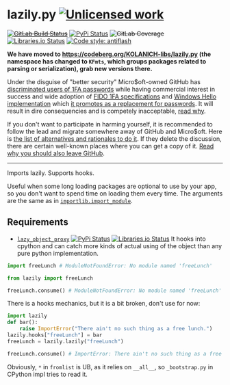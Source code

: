 lazily.py [![Unlicensed work](https://raw.githubusercontent.com/unlicense/unlicense.org/master/static/favicon.png)](https://unlicense.org/)
===============
~~[![GitLab Build Status](https://gitlab.com/KOLANICH/lazily.py/badges/master/pipeline.svg)](https://gitlab.com/KOLANICH/lazily.py/pipelines/master/latest)~~
[![PyPi Status](https://img.shields.io/pypi/v/lazily.py.svg)](https://pypi.python.org/pypi/lazily.py)
~~![GitLab Coverage](https://gitlab.com/KOLANICH/lazily.py/badges/master/coverage.svg)~~
[![Libraries.io Status](https://img.shields.io/librariesio/github/KOLANICH/lazily.py.svg)](https://libraries.io/github/KOLANICH/lazily.py)
[![Code style: antiflash](https://img.shields.io/badge/code%20style-antiflash-FFF.svg)](https://codeberg.org/KOLANICH-tools/antiflash.py)

**We have moved to https://codeberg.org/KOLANICH-libs/lazily.py (the namespace has changed to `KFmts`, which groups packages related to parsing or serialization), grab new versions there.**

Under the disguise of "better security" Micro$oft-owned GitHub has [discriminated users of 1FA passwords](https://github.blog/2023-03-09-raising-the-bar-for-software-security-github-2fa-begins-march-13/) while having commercial interest in success and wide adoption of [FIDO 1FA specifications](https://fidoalliance.org/specifications/download/) and [Windows Hello implementation](https://support.microsoft.com/en-us/windows/passkeys-in-windows-301c8944-5ea2-452b-9886-97e4d2ef4422) which [it promotes as a replacement for passwords](https://github.blog/2023-07-12-introducing-passwordless-authentication-on-github-com/). It will result in dire consequencies and is competely inacceptable, [read why](https://codeberg.org/KOLANICH/Fuck-GuanTEEnomo).

If you don't want to participate in harming yourself, it is recommended to follow the lead and migrate somewhere away of GitHub and Micro$oft. Here is [the list of alternatives and rationales to do it](https://github.com/orgs/community/discussions/49869). If they delete the discussion, there are certain well-known places where you can get a copy of it. [Read why you should also leave GitHub](https://codeberg.org/KOLANICH/Fuck-GuanTEEnomo).

---

Imports lazily. Supports hooks.

Useful when some long loading packages are optional to use by your app, so you don't want to spend time on loading them every time. The arguments are the same as in [`importlib.import_module`](https://docs.python.org/3/library/importlib.html#importlib.import_module).

Requirements
------------
* [`lazy_object_proxy`](https://github.com/ionelmc/python-lazy-object-proxy) [![PyPi Status](https://img.shields.io/pypi/v/lazy-object-proxy.svg)](https://pypi.python.org/pypi/lazy-object-proxy)
[![Libraries.io Status](https://img.shields.io/librariesio/github/ionelmc/python-lazy-object-proxy.svg)](https://libraries.io/github/ionelmc/python-lazy-object-proxy) It hooks into cpython and can catch more kinds of actual using of the object than any pure python implementation.


```python
import freeLunch # ModuleNotFoundError: No module named 'freeLunch'
```

```python
from lazily import freeLunch

freeLunch.consume() # ModuleNotFoundError: No module named 'freeLunch'
```

There is a hooks mechanics, but it is a bit broken, don't use for now:

```python
import lazily
def bar():
	raise ImportError("There ain't no such thing as a free lunch.")
lazily.hooks["freeLunch"] = bar
freeLunch = lazily.lazily("freeLunch")

freeLunch.consume() # ImportError: There ain't no such thing as a free lunch.
```

Obviously, `*` in `fromlist` is UB, as it relies on `__all__`, so `_bootstrap.py` in CPython impl tries to read it.
